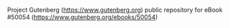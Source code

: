 Project Gutenberg (https://www.gutenberg.org) public repository for
eBook #50054 (https://www.gutenberg.org/ebooks/50054)
